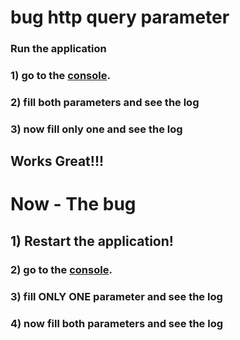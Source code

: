 # bug http query parameter
### Run the application

### 1) go to the [console](http://http://localhost:8081/api/console "API Console").

### 2) fill both parameters and see the log

### 3) now fill only one and see the log

## Works Great!!!

# Now - The bug

## 1) Restart the application!

### 2) go to the [console](http://http://localhost:8081/api/console "API Console").

### 3) fill ONLY ONE parameter and see the log

### 4) now fill both parameters and see the log


